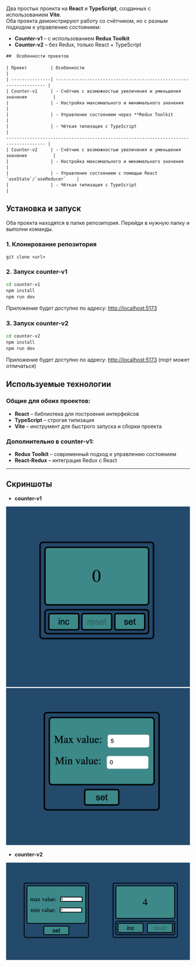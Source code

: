 

Два простых проекта на **React** и **TypeScript**, созданных с использованием **Vite**.  
Оба проекта демонстрируют работу со счётчиком, но с разным подходом к управлению состоянием:

- **Counter-v1** – с использованием **Redux Toolkit**  
- **Counter-v2** – без Redux, только React + TypeScript  


````
##  Особенности проектов

| Проект         | Особенности                                                        |
| ---------------| ------------------------------------------------------------------ |
| Counter-v1     | - Счётчик с возможностью увеличения и уменьшения значения          |
|                | - Настройка максимального и минимального значения                  |
|                | - Управление состоянием через **Redux Toolkit                      |
|                | - Чёткая типизация с TypeScript                                    |
------------------------------------------------------------------------------------- |              
| Counter-v2     | - Счётчик с возможностью увеличения и уменьшения значения          |
|                | - Настройка максимального и минимального значения                  |
|                | - Управление состоянием с помощью React `useState`/`useReducer`    |
|                | - Чёткая типизация с TypeScript                                    |
````

## Установка и запуск

Оба проекта находятся в папке репозитория. Перейди в нужную папку и выполни команды.

### 1. Клонирование репозитория

````
git clone <url>
````

### 2. Запуск **counter-v1**

```bash
cd counter-v1
npm install
npm run dev
```

Приложение будет доступно по адресу: [http://localhost:5173](http://localhost:5173)

### 3. Запуск **counter-v2**

```bash
cd counter-v2
npm install
npm run dev
```

Приложение будет доступно по адресу: [http://localhost:5173](http://localhost:5173) (порт может отличаться)

##  Используемые технологии

### Общие для обоих проектов:

* **React** – библиотека для построения интерфейсов
* **TypeScript** – строгая типизация
* **Vite** – инструмент для быстрого запуска и сборки проекта

### Дополнительно в **counter-v1**:

* **Redux Toolkit** – современный подход к управлению состоянием
* **React-Redux** – интеграция Redux с React

---

## Скриншоты

* **counter-v1**

![main-page](images/main.png)
![settings-page](images/setting.png)

* **counter-v2**

![main-v2-page](images/main-v2.png)

